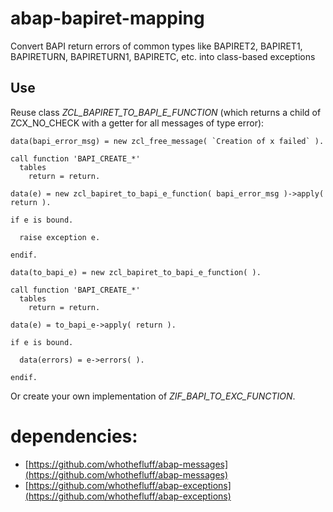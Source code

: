 # abap-bapiret-mapping

Convert BAPI return errors of common types like BAPIRET2, BAPIRET1, BAPIRETURN, BAPIRETURN1, BAPIRETC, etc. into class-based exceptions

## Use

Reuse class _ZCL_BAPIRET_TO_BAPI_E_FUNCTION_ (which returns a child of ZCX_NO_CHECK with a getter for all messages of type error):
```abap
data(bapi_error_msg) = new zcl_free_message( `Creation of x failed` ).

call function 'BAPI_CREATE_*'
  tables
    return = return.

data(e) = new zcl_bapiret_to_bapi_e_function( bapi_error_msg )->apply( return ).

if e is bound.

  raise exception e.

endif.
```
```abap
data(to_bapi_e) = new zcl_bapiret_to_bapi_e_function( ).

call function 'BAPI_CREATE_*'
  tables
    return = return.

data(e) = to_bapi_e->apply( return ).

if e is bound.

  data(errors) = e->errors( ).

endif.
```
Or create your own implementation of _ZIF_BAPI_TO_EXC_FUNCTION_.
   
# dependencies:
  - [https://github.com/whothefluff/abap-messages](https://github.com/whothefluff/abap-messages)
  - [https://github.com/whothefluff/abap-exceptions](https://github.com/whothefluff/abap-exceptions)
